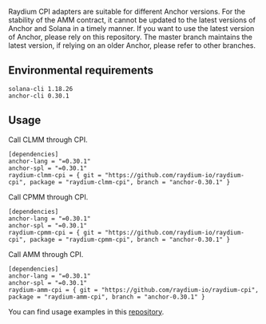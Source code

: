 Raydium CPI adapters are suitable for different Anchor versions. For the stability of the AMM contract, it cannot be updated to the latest versions of Anchor and Solana in a timely manner. If you want to use the latest version of Anchor, please rely on this repository. The master branch maintains the latest version, if relying on an older Anchor, please refer to other branches.

## Environmental requirements
```
solana-cli 1.18.26
anchor-cli 0.30.1
```

## Usage
Call CLMM through CPI.
```
[dependencies]
anchor-lang = "=0.30.1"
anchor-spl = "=0.30.1"
raydium-clmm-cpi = { git = "https://github.com/raydium-io/raydium-cpi", package = "raydium-clmm-cpi", branch = "anchor-0.30.1" }
```

Call CPMM through CPI.
```
[dependencies]
anchor-lang = "=0.30.1"
anchor-spl = "=0.30.1"
raydium-cpmm-cpi = { git = "https://github.com/raydium-io/raydium-cpi", package = "raydium-cpmm-cpi", branch = "anchor-0.30.1" }
```

Call AMM through CPI.
```
[dependencies]
anchor-lang = "=0.30.1"
anchor-spl = "=0.30.1"
raydium-amm-cpi = { git = "https://github.com/raydium-io/raydium-cpi", package = "raydium-amm-cpi", branch = "anchor-0.30.1" }
```

You can find usage examples in this [repository](https://github.com/raydium-io/raydium-cpi-example/tree/anchor-0.30.1).
